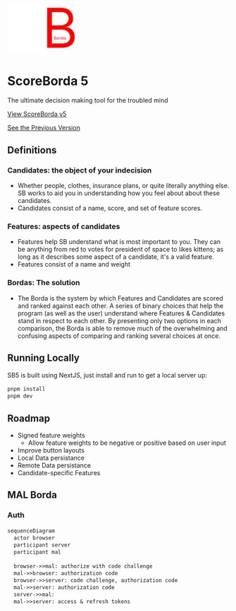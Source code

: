 <img src="public/scoreborda.png" alt="ScoreBorda Logo" width="160" />

# ScoreBorda 5

The ultimate decision making tool for the troubled mind

[View ScoreBorda v5](https://score-borda.vercel.app/)

[See the Previous Version](https://gitlab.com/JonoAugustine/ScoreBorda)

## Definitions

### Candidates: the object of your indecision

- Whether people, clothes, insurance plans, or quite literally anything else.
SB works to aid you in understanding how you feel about about these candidates.
- Candidates consist of a name, score, and set of feature scores.

### Features: aspects of candidates

- Features help SB understand what is most important to you. They can be anything from
red to votes for president of space to likes kittens; as long as it describes some aspect of a candidate, it's a valid feature.
- Features consist of a name and weight

### Bordas: The solution

- The Borda is the system by which Features and Candidates are scored and ranked against each other. 
A series of binary choices that help the program (as well as the user) understand where Features 
& Candidates stand in respect to each other. By presenting only two options in each comparison,
the Borda is able to remove much of the overwhelming and confusing aspects of comparing and ranking several choices at once.

## Running Locally

SB5 is built using NextJS, just install and run to get a local server up:

```bash
pnpm install
pnpm dev
```

## Roadmap

- Signed feature weights
  - Allow feature weights to be negative or positive based on user input
- Improve button layouts
- Local Data persistance
- Remote Data persistance
- Candidate-specific Features

## MAL Borda

### Auth

```mermaid
sequenceDiagram
  actor browser
  participant server
  participant mal

  browser->>mal: authorize with code challenge
  mal->>browser: authorization code
  browser->>server: code challenge, authorization code
  mal->>server: authorization code
  server->>mal: 
  mal->>server: access & refresh tokens
  
```